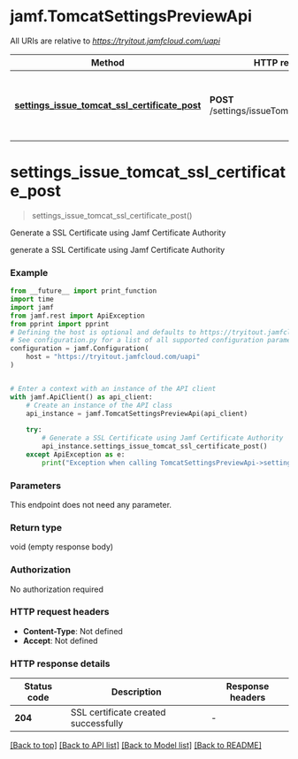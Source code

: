 # jamf.TomcatSettingsPreviewApi

All URIs are relative to *https://tryitout.jamfcloud.com/uapi*

Method | HTTP request | Description
------------- | ------------- | -------------
[**settings_issue_tomcat_ssl_certificate_post**](TomcatSettingsPreviewApi.md#settings_issue_tomcat_ssl_certificate_post) | **POST** /settings/issueTomcatSslCertificate | Generate a SSL Certificate using Jamf Certificate Authority 


# **settings_issue_tomcat_ssl_certificate_post**
> settings_issue_tomcat_ssl_certificate_post()

Generate a SSL Certificate using Jamf Certificate Authority 

generate a SSL Certificate using Jamf Certificate Authority

### Example

```python
from __future__ import print_function
import time
import jamf
from jamf.rest import ApiException
from pprint import pprint
# Defining the host is optional and defaults to https://tryitout.jamfcloud.com/uapi
# See configuration.py for a list of all supported configuration parameters.
configuration = jamf.Configuration(
    host = "https://tryitout.jamfcloud.com/uapi"
)


# Enter a context with an instance of the API client
with jamf.ApiClient() as api_client:
    # Create an instance of the API class
    api_instance = jamf.TomcatSettingsPreviewApi(api_client)
    
    try:
        # Generate a SSL Certificate using Jamf Certificate Authority 
        api_instance.settings_issue_tomcat_ssl_certificate_post()
    except ApiException as e:
        print("Exception when calling TomcatSettingsPreviewApi->settings_issue_tomcat_ssl_certificate_post: %s\n" % e)
```

### Parameters
This endpoint does not need any parameter.

### Return type

void (empty response body)

### Authorization

No authorization required

### HTTP request headers

 - **Content-Type**: Not defined
 - **Accept**: Not defined

### HTTP response details
| Status code | Description | Response headers |
|-------------|-------------|------------------|
**204** | SSL certificate created successfully |  -  |

[[Back to top]](#) [[Back to API list]](../README.md#documentation-for-api-endpoints) [[Back to Model list]](../README.md#documentation-for-models) [[Back to README]](../README.md)

